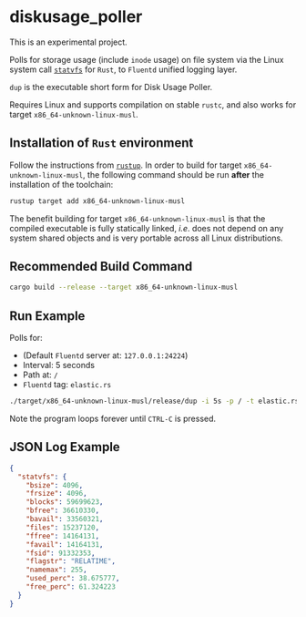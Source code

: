 # diskusage_poller

This is an experimental project.

Polls for storage usage (include `inode` usage) on file system via the Linux
system call [`statvfs`](http://man7.org/linux/man-pages/man3/statvfs.3.html) for
`Rust`, to `Fluentd` unified logging layer.

`dup` is the executable short form for Disk Usage Poller.

Requires Linux and supports compilation on stable `rustc`, and also works for
target `x86_64-unknown-linux-musl`.

## Installation of `Rust` environment

Follow the instructions from [`rustup`](https://www.rustup.rs/). In order to
build for target `x86_64-unknown-linux-musl`, the following command should be
run **after** the installation of the toolchain:

```bash
rustup target add x86_64-unknown-linux-musl
```

The benefit building for target `x86_64-unknown-linux-musl` is that the compiled
executable is fully statically linked, _i.e_. does not depend on any system
shared objects and is very portable across all Linux distributions.

## Recommended Build Command

```bash
cargo build --release --target x86_64-unknown-linux-musl
```

## Run Example

Polls for:

* (Default `Fluentd` server at: `127.0.0.1:24224`)
* Interval: 5 seconds
* Path at: `/`
* `Fluentd` tag: `elastic.rs`

```bash
./target/x86_64-unknown-linux-musl/release/dup -i 5s -p / -t elastic.rs
```

Note the program loops forever until `CTRL-C` is pressed.

## JSON Log Example

```json
{
  "statvfs": {
    "bsize": 4096,
    "frsize": 4096,
    "blocks": 59699623,
    "bfree": 36610330,
    "bavail": 33560321,
    "files": 15237120,
    "ffree": 14164131,
    "favail": 14164131,
    "fsid": 91332353,
    "flagstr": "RELATIME",
    "namemax": 255,
    "used_perc": 38.675777,
    "free_perc": 61.324223
  }
}
```
